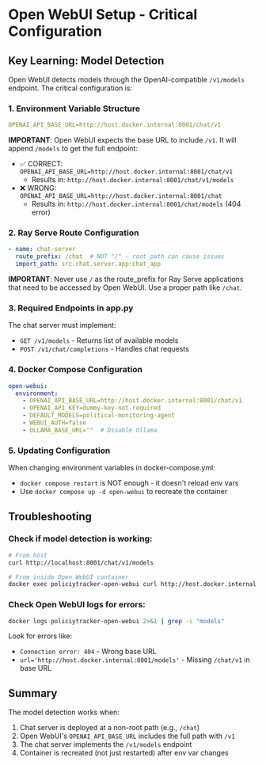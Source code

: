 # Open WebUI Setup - Critical Configuration

## Key Learning: Model Detection

Open WebUI detects models through the OpenAI-compatible `/v1/models` endpoint. The critical configuration is:

### 1. Environment Variable Structure
```yaml
OPENAI_API_BASE_URL=http://host.docker.internal:8001/chat/v1
```

**IMPORTANT**: Open WebUI expects the base URL to include `/v1`. It will append `/models` to get the full endpoint:
- ✅ CORRECT: `OPENAI_API_BASE_URL=http://host.docker.internal:8001/chat/v1` 
  - Results in: `http://host.docker.internal:8001/chat/v1/models`
- ❌ WRONG: `OPENAI_API_BASE_URL=http://host.docker.internal:8001/chat`
  - Results in: `http://host.docker.internal:8001/chat/models` (404 error)

### 2. Ray Serve Route Configuration
```yaml
- name: chat-server
  route_prefix: /chat  # NOT "/" - root path can cause issues
  import_path: src.chat.server.app:chat_app
```

**IMPORTANT**: Never use `/` as the route_prefix for Ray Serve applications that need to be accessed by Open WebUI. Use a proper path like `/chat`.

### 3. Required Endpoints in app.py
The chat server must implement:
- `GET /v1/models` - Returns list of available models
- `POST /v1/chat/completions` - Handles chat requests

### 4. Docker Compose Configuration
```yaml
open-webui:
  environment:
    - OPENAI_API_BASE_URL=http://host.docker.internal:8001/chat/v1
    - OPENAI_API_KEY=dummy-key-not-required
    - DEFAULT_MODELS=political-monitoring-agent
    - WEBUI_AUTH=false
    - OLLAMA_BASE_URL=""  # Disable Ollama
```

### 5. Updating Configuration
When changing environment variables in docker-compose.yml:
- `docker compose restart` is NOT enough - it doesn't reload env vars
- Use `docker compose up -d open-webui` to recreate the container

## Troubleshooting

### Check if model detection is working:
```bash
# From host
curl http://localhost:8001/chat/v1/models

# From inside Open WebUI container  
docker exec policiytracker-open-webui curl http://host.docker.internal:8001/chat/v1/models
```

### Check Open WebUI logs for errors:
```bash
docker logs policiytracker-open-webui 2>&1 | grep -i "models"
```

Look for errors like:
- `Connection error: 404` - Wrong base URL
- `url='http://host.docker.internal:8001/models'` - Missing `/chat/v1` in base URL

## Summary
The model detection works when:
1. Chat server is deployed at a non-root path (e.g., `/chat`)
2. Open WebUI's `OPENAI_API_BASE_URL` includes the full path with `/v1`
3. The chat server implements the `/v1/models` endpoint
4. Container is recreated (not just restarted) after env var changes